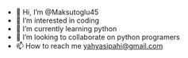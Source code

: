 - 👋 Hi, I’m @Maksutoglu45
- 👀 I’m interested in coding
- 🌱 I’m currently learning python
- 💞️ I’m looking to collaborate on python programers
- 📫 How to reach me yahyasipahi@gmail.com

<!---
Maksutoglu45/Maksutoglu45 is a ✨ special ✨ repository because its `README.md` (this file) appears on your GitHub profile.
You can click the Preview link to take a look at your changes.
--->
